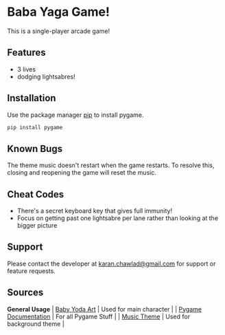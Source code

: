 # Baba Yaga Game!
This is a single-player arcade game!

## Features
- 3 lives
- dodging lightsabres!

## Installation
Use the package manager [pip](https://pip.pypa.io/en/stable/) to install pygame.

```bash
pip install pygame
```

## Known Bugs
The theme music doesn't restart when the game restarts. To resolve this, closing and reopening the game will reset the music.

## Cheat Codes
- There's a secret keyboard key that gives full immunity!
- Focus on getting past one lightsabre per lane rather than looking at the bigger picture

## Support
Please contact the developer at karan.chawlad@gmail.com for support or feature requests.

## Sources

**General Usage**
| [Baby Yoda Art](https://wallpapercave.com/cute-baby-yoda-drawings-wallpapers) | Used for main character |
| [Pygame Documentation](https://www.pygame.org/docs/ref/sprite.html) | For all Pygame Stuff |
| [Music Theme](https://www.youtube.com/watch?v=oTTLlPbliVQ) | Used for background theme |
